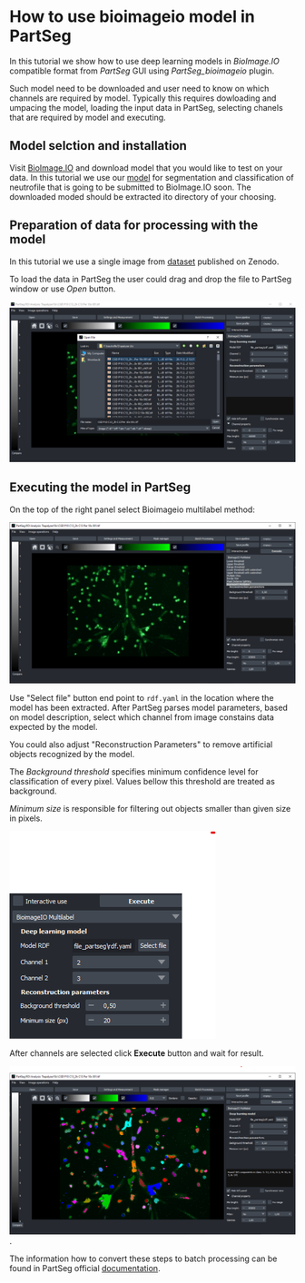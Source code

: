 # How to use bioimageio model in PartSeg

In this tutorial we show how to use deep learning models in *BioImage.IO* compatible format from *PartSeg* GUI using *PartSeg_bioimageio* plugin.

Such model need to be downloaded and user need to know on which channels are required by model. Typically this requires dowloading and umpacing the model,
loading the input data in PartSeg, selecting chanels that are required by model and executing.



## Model selction and installation

Visit [BioImage.IO](https://bioimage.io/) and download model that you would like to test on your data. In this tutorial we use our [model](put_link) for segmentation and classification of neutrofile that is going to be submitted to BioImage.IO soon. The downloaded moded should be extracted ito directory of your choosing.

## Preparation of data for processing with the model

In this tutorial we use a single image from [dataset](https://zenodo.org/record/7335430) published on Zenodo.

To load the data in PartSeg the user could drag and drop the file to PartSeg window or use *Open* button.

![Open file view](images/open_file_tr.png)


## Executing the model in PartSeg

On the top of the right panel select Bioimageio multilabel method:

![Bioimageio multilabel selection](images/select_model_tr.png)

Use "Select file" button end point to `rdf.yaml` in the location where the model has been extracted.
After PartSeg parses model parameters, based on model description, select which channel from image constains data expected by the model.

You could also adjust "Reconstruction Parameters" to remove artificial objects recognized by the model.

The *Background threshold* specifies minimum confidence level for classification of every pixel. Values bellow this threshold are treated as background.

*Minimum size* is responsible for filtering out objects smaller than given size in pixels.


![set basic model parameters](images/methd_params_adjust.png)

After channels are selected click **Execute** button and wait for result.

![result of model execute](images/model_output.png).

The information how to convert these steps to batch processing can be found in PartSeg official [documentation](https://partseg.readthedocs.io/en/latest/interface-overview/interface-overview.html#batch-processing).
